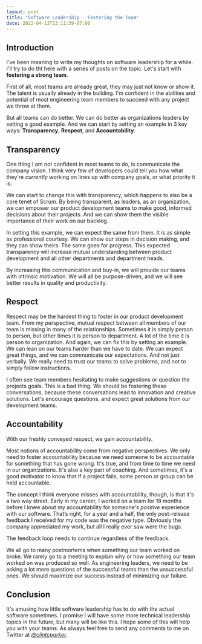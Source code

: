 ```yaml
---
layout: post
title: "Software Leadership - Fostering the Team"
date: 2022-04-13T13:11:39-07:00
---
```


## Introduction
I've been meaning to write my thoughts on software leadership for a while. I'll try to do tht here with a series of posts on the topic. Let's start with **fostering a strong team**.

First of all, most teams are already great, they may just not know or show it. The talent is usually already in the building. I'm confident in the abilities and potential of most engineering team members to succeed with any project we throw at them. 

But all teams can do better. We can do better as organizations leaders by setting a good example. And we can start by setting an example in 3 key ways: **Transparency**, **Respect**, and **Accountability**.

## Transparency
One thing I am not confident in most teams to do, is communicate the company vision. I think very few of developers could tell you how what they're _currently_ working on lines up with company goals, or what priority it is.

We can start to change this with transparency, which happens to also be a core tenet of Scrum. By being transparent, as leaders, as an organization, we can empower our product development teams to make good, informed decisions about their projects. And we can show them the visible importance of their work on our backlog.

In setting this example, we can expect the same from them. It is as simple as professional courtesy. We can show our steps in decision making, and they can show theirs. The same goes for progress. This expected transparency will increase mutual understanding between product development and all other departments and department heads.

By increasing this communication and buy-in, we will provide our teams with intrinsic motivation. We will all be purpose-driven, and we will see better results in quality and productivity.

## Respect
Respect may be the hardest thing to foster in our product development team. From my perspective, mutual respect between all members of our team is missing in many of the relationships. Sometimes it is simply person to person, but other times it is person to department. A lot of the time it is person to organization. And again, we can fix this by setting an example. We can lean on our teams harder than we have to date. We can expect great things, and we can communicate our expectations. And not just verbally. We really need to trust our teams to solve problems, and not to simply follow instructions.

I often see team members hesitating to make suggestions or question the projects goals. This is a bad thing. We should be fostering these conversations, because these conversations lead to innovation and creative solutions. Let's encourage questions, and expect great solutions from our development teams.

## Accountability
With our freshly conveyed respect, we gain accountability. 

Most notions of accountability come from negative perspectives. We only need to foster accountability because we need someone to be accountable for something that has gone wrong. It's true, and from time to time we need in our organizations. It's also a key part of coaching. And sometimes, it's a good motivator to know that if a project fails, some person or group can be held accountable. 

The concept I think everyone misses with accountability, though, is that it's a two way street. Early in my career, I worked on a team for 18 months before I knew about my accountability for someone's _positive_ experience with our software. That’s right, for a year and a half, the only post-release feedback I received for my code was the negative type. Obviously the company appreciated my work, but all I really ever saw were the bugs.

The feedback loop needs to continue regardless of the feedback. 

We all go to many postmortems when something our team worked on broke. We rarely go to a meeting to explain why or how something our team worked on was produced so well. As engineering leaders, we need to be asking a lot more questions of the successful teams than the unsuccessful ones. We should maximize our success instead of minimizing our failure. 

## Conclusion
It's amusing how little software leadership has to do with the actual software sometimes. I promise I will have some more technical leadership topics in the future, but many will be like this. I hope some of this will help you with your teams. As always feel free to send any comments to me on Twitter at *[@clintcparker](https://twitter.com/clintcparker)*.